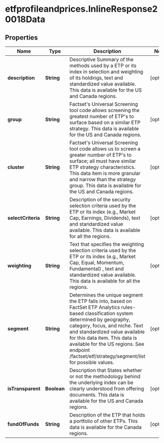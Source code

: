 # etfprofileandprices.InlineResponse20018Data

## Properties

Name | Type | Description | Notes
------------ | ------------- | ------------- | -------------
**description** | **String** | Descriptive Summary of the methods used by a ETP or its index in selection and weighting of its holdings, text and standardized value available.  This data is available for the US and Canada regions. | [optional] 
**group** | **String** | Factset&#39;s Universal Screening tool code allows screening the greatest number of ETP&#39;s to surface based on a similar ETP strategy. This data is available for the US and Canada regions. | [optional] 
**cluster** | **String** | Factset&#39;s Universal Screening tool code allows us to screen a greater number of ETP&#39;s to surface; all must have similar ETP strategy characteristics. This data item is more granular and narrow than the strategy group. This data is available for the US and Canada regions. | [optional] 
**selectCriteria** | **String** | Description of the security selection criteria used by the ETP or its index (e.g., Market Cap, Earnings, Dividends), text and standardized value available. This data is available for all the regions. | [optional] 
**weighting** | **String** | Text that specifies the weighting selection criteria used by the ETP or its index (e.g., Market Cap, Equal, Momentum, Fundamental) , text and standardized value available. This data is available for all the regions. | [optional] 
**segment** | **String** | Determines the unique segment the ETP falls into, based on FactSet ETP Analytics rules-based classification system determined by geography, category, focus, and niche. Text and standardized value available for this data item. This data is available for the US regions. See endpoint /factset/etf/strategy/segment/list for possible values. | [optional] 
**isTransparent** | **Boolean** | Description that States whether or not the methodology behind the underlying index can be clearly understood from offering documents. This data is available for the US and Canada regions. | [optional] 
**fundOfFunds** | **String** | Description of the ETP that holds a portfolio of other ETPs. This data is available for the Canada regions. | [optional] 


